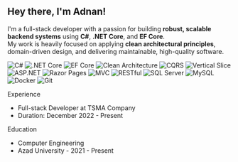 ## Hey there, I'm Adnan!

I'm a full-stack developer with a passion for building **robust, scalable backend systems** using **C#**, **.NET Core**, and **EF Core**.  
My work is heavily focused on applying **clean architectural principles**, domain-driven design, and delivering maintainable, high-quality software.

![C#](https://img.shields.io/badge/C%23-239120?style=flat&logo=c-sharp&logoColor=white)
![.NET Core](https://img.shields.io/badge/.NET%20Core-512BD4?style=flat&logo=dotnet&logoColor=white)
![EF Core](https://img.shields.io/badge/EF%20Core-512BD4?style=flat&logo=.net&logoColor=white)
![Clean Architecture](https://img.shields.io/badge/Clean--Architecture-6DB33F?style=flat&logo=abstract&logoColor=white)
![CQRS](https://img.shields.io/badge/CQRS-007ACC?style=flat&logo=azuredevops&logoColor=white)
![Vertical Slice](https://img.shields.io/badge/Vertical--Slice--Architecture-0052CC?style=flat&logo=bit&logoColor=white)
![ASP.NET](https://img.shields.io/badge/ASP.NET-512BD4?style=flat&logo=dotnet&logoColor=white)
![Razor Pages](https://img.shields.io/badge/Razor--Pages-007ACC?style=flat&logo=visualstudiocode&logoColor=white)
![MVC](https://img.shields.io/badge/MVC-68217A?style=flat&logo=visualstudio&logoColor=white)
![RESTful](https://img.shields.io/badge/RESTful-00A1F1?style=flat&logo=api&logoColor=white)
![SQL Server](https://img.shields.io/badge/SQL%20Server-CC2927?style=flat&logo=microsoftsqlserver&logoColor=white)
![MySQL](https://img.shields.io/badge/MySQL-4479A1?style=flat&logo=mysql&logoColor=white)
![Docker](https://img.shields.io/badge/Docker-2496ED?style=flat&logo=docker&logoColor=white)
![Git](https://img.shields.io/badge/Git-F05032?style=flat&logo=git&logoColor=white)


Experience

  - Full-stack Developer at TSMA Company
  - Duration: December 2022 - Present

Education

  - Computer Engineering
  - Azad University - 2021 - Present
